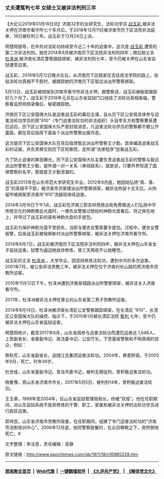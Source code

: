 ### 丈夫遭冤判七年 女硕士又被非法判刑三年
------------------------

<p>
 【大纪元2019年01月18日讯】济南32岁的女研究生、法轮功学员
 <a href="http://www.epochtimes.com/gb/tag/%E6%88%98%E7%8E%89%E5%BD%A9.html">
  战玉彩
 </a>
 被非法关押在济南市看守所七个多月后，于2018年12月11日被济南市历下区法院非法庭审，18日被枉判三年。战玉彩于12月24日上诉。
</p>
<p>
 明慧网报导，在中共对法轮功持续至今近二十年的迫害中，这次是
 <a href="http://www.epochtimes.com/gb/tag/%E6%88%98%E7%8E%89%E5%BD%A9.html">
  战玉彩
 </a>
 遭受的第二次非法判刑。她在2014年8月被济南历下区法院非法判刑四年；随后她丈夫
 <a href="http://www.epochtimes.com/gb/tag/%E6%9D%9C%E6%B3%BD%E6%B4%B2.html">
  杜泽洲
 </a>
 被济南长清区警察跟踪绑架，被非法判刑七年，至今仍被关押在山东省监狱遭受迫害。
</p>
<p>
 战玉彩，2018年5月12日晚点左右，从济南历下区姚家庄去往政法学院的路上，张贴法轮功真相不干胶时，被跟踪她的济南历下区智远派出所警察绑架。
</p>
<p>
 5月13日，战玉彩被绑架到济南市看守所非法关押。据警察说，战玉彩被秘密跟踪好几个月了。战玉彩于2018年元旦在山东省监狱门口抛挂了法轮功真相条幅，警察看监控视频录像后，秘密跟踪她。
</p>
<p>
 济南历下区公安国保大队是迫害战玉彩的幕后主谋，自从历下区公安局具体参与迫害法轮功学员的原“610”（专门迫害法轮功的非法组织）头目李东方和警察曹泉遭厄运后，历下区公安国保大队严密封锁消息，凡迫害法轮功学员的警察都不敢公开露面，都在背后指挥下面各个派出所警察出面作恶。
</p>
<p>
 这次是历下区公安国保大队在背后指使智远派出所警察王少勤，具体编造迫害战玉彩的证据，并负责移交到历下区检察院，走所谓“法律程序”加害战玉彩。
</p>
<p>
 为了防止迫害的罪恶曝光，历下区公安国保大队主要负责迫害战玉彩的警察与智远派出所警察王少勤，是所谓一对一关系（单线联系），就是说，只要外界知道了国保警察的名字，那就是王少勤泄漏的。
</p>
<p>
 战玉彩2013年在山东师范大学研究生毕业。2012年8月底，她因贴弘扬“真、善、忍”的真相不干胶，被济南市洪家楼派出所警察绑架，被非法拘留十五天后，从拘留所被绑架至济南市“610”洗脑班继续迫害。
</p>
<p>
 2014年3月16日下午1点，战玉彩在济南三箭吉祥苑商业街免费赠送人们弘扬中华传统文化的神韵晚会光盘时，一便衣女警接过她给的神韵光盘看后，将之摔在地上，并夺过了战玉彩的装有神韵光盘的手提包。
</p>
<p>
 战玉彩为保护神韵光盘不受损失，当即与便衣女警索要手提包。过程中，便衣女警报警，后来战玉彩被甸柳新村派出所警察绑架，被非法关押在济南市看守所。
</p>
<p>
 2014年8月7日，战玉彩被济南历下区法院非法判刑四年，被非法关押在山东省女子监狱迫害。狱警为逼迫她放弃修炼，曾三天两夜不让她睡觉。
</p>
<p>
 战玉彩的丈夫
 <a href="http://www.epochtimes.com/gb/tag/%E6%9D%9C%E6%B3%BD%E6%B4%B2.html">
  杜泽洲
 </a>
 ，大学毕业，因坚持修炼法轮功，遭到中共的多次迫害。2001年7月，被公安非法劳教三年，被非法关押在位于济南刘长山路的原济南市劳教所迫害。
</p>
<p>
 2010年11月12日下午，杜泽洲遭到济南泉城路派出所警察绑架，被非法关入济南看守所。
</p>
<p>
 2011年，杜泽洲被非法关押在章丘的山东省第二男子劳教所迫害。
</p>
<p>
 2014年8月14日，杜泽洲被济南长清区公安警察跟踪绑架，在长清区 “610”、长清区公安国保大队的操控、指示下，于2015年1月被长清区法院
 <a href="http://www.epochtimes.com/gb/tag/%E5%86%A4%E5%88%A4.html">
  冤判
 </a>
 七年，至今仍被非法关押在山东省监狱迫害。
</p>
<p>
 明慧网统计，截至2017年8月，山东省因参与迫害法轮功而遭厄运者达 1,646人，上至副省长、省委副书记、政法委书记、公安厅长，下至基层警察和不明真相的民众，例如：
</p>
<p>
 蔡秋芳，山东省副省长，追随江氏集团迫害法轮功。2004年，蔡患肝癌，于2005年9月，死亡，时年49岁。
</p>
<p>
 杜世成，山东省委副书记、青岛市委书记，被判无期徒刑，曾积极迫害法轮功。
</p>
<p>
 杨鲁豫，原山东省济南市市长，2017年5月5日，被判刑14年，曾积极迫害法轮功。
</p>
<p>
 王玉章，1999年至2004年，任山东省监狱管理局局长，终被“双规”。他在任职期间，对山东监狱系统不放弃修炼的干警、职工、家属和被非法关押的法轮功学员进行疯狂迫害。
</p>
<p>
 郭祥民，山东省济南市劳教所政委，在任职期间，组建了专门迫害法轮功的“济南市法制培训中心”。2006年12月底，他同警察就餐时，在众目睽睽之下，突然倒地死亡。#
</p>
<p>
 文字整理：李洁思，责任编辑：高静
</p>

原文链接：http://www.epochtimes.com/gb/19/1/18/n10985228.htm


------------------------
#### [禁闻聚合首页](https://github.com/gfw-breaker/banned-news/blob/master/README.md) &nbsp;|&nbsp; [Web代理](https://github.com/gfw-breaker/open-proxy/blob/master/README.md) &nbsp;|&nbsp; [一键翻墙软件](https://github.com/gfw-breaker/nogfw/blob/master/README.md) &nbsp;|&nbsp; [《九评共产党》](https://github.com/gfw-breaker/9ping.md/blob/master/README.md#九评之一评共产党是什么) &nbsp;|&nbsp; [《解体党文化》](https://github.com/gfw-breaker/jtdwh.md/blob/master/README.md#绪论)
